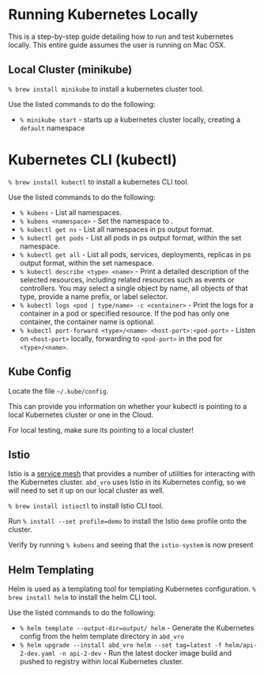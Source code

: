 # Running Kubernetes Locally

This is a step-by-step guide detailing how to run and test kubernetes locally.
This entire guide assumes the user is running on Mac OSX.

## Local Cluster (minikube)
`% brew install minikube` to install a kubernetes cluster tool. 

Use the listed commands to do the following:
- `% minikube start` - starts up a kubernetes cluster locally, creating a `default` namespace

# Kubernetes CLI (kubectl)
`% brew install kubectl` to install a kubernetes CLI tool.

Use the listed commands to do the following:
- `% kubens` - List all namespaces.
- `% kubens <namespace>` - Set the namespace to <namespace>.
- `% kubectl get ns` - List all namespaces in ps output format.
- `% kubectl get pods` - List all pods in ps output format, within the set namespace.
- `% kubectl get all` - List all pods, services, deployments, replicas in ps output format, within the set namespace.
- `% kubectl describe <type> <name>` - Print a detailed description of the selected resources, including related resources such as events or controllers. 
You may select a single object by name, all objects of that type, provide a name prefix, or label selector.
- `% kubectl logs <pod | type/name> -c <container>` - Print the logs for a container in a pod or specified resource. 
If the pod has only one container, the container name is optional.
- `% kubectl port-forward <type>/<name> <host-port>:<pod-port>` - Listen on `<host-port>` locally, forwarding to `<pod-port>` in the pod for `<type>/<name>`. 

## Kube Config

Locate the file `~/.kube/config`.

This can provide you information on whether your kubectl is pointing to a local Kubernetes cluster or one in the Cloud. 

For local testing, make sure its pointing to a local cluster!

## Istio

Istio is a [service mesh](https://istio.io/latest/docs/concepts/what-is-istio/) that provides a number of utilities for interacting with the Kubernetes cluster. 
`abd_vro` uses Istio in its Kubernetes config, so we will need to set it up on our local cluster as well.

`% brew install istioctl` to install Istio CLI tool.

Run `% install --set profile=demo` to install the Istio `demo` profile onto the cluster. 

Verify by running `% kubens` and seeing that the `istio-system` is now present

## Helm Templating

Helm is used as a templating tool for templating Kubernetes configuration.
`% brew install helm` to install the helm CLI tool.

Use the listed commands to do the following:

- `% helm template --output-dir=output/ helm` - Generate the Kubernetes config from the helm template directory in `abd_vro`
- `% helm upgrade --install abd_vro helm --set tag=latest -f helm/api-2-dev.yaml -n api-2-dev` - Run the latest docker image build and pushed to registry within local Kubernetes cluster.

